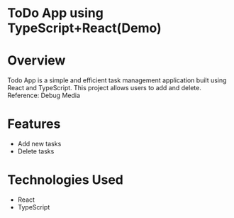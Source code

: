 # ToDo App using TypeScript+React(Demo)

# Overview

Todo App is a simple and efficient task management application built using React and TypeScript. This project allows users to add and delete. Reference: Debug Media

# Features

- Add new tasks
- Delete tasks

# Technologies Used

- React
- TypeScript
